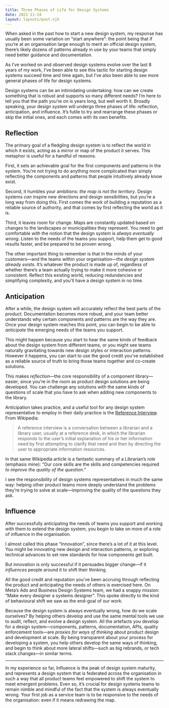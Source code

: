 ```yaml
---
title: Three Phases of Life for Design Systems
date: 2021-11-24
layout: layouts/post.njk
---
```


When asked in the past how to start a new design system, my response has usually been some variation on “start anywhere”: the point being that if you’re at an organisation large enough to merit an official design system, there’s likely dozens of patterns already in use by your teams that simply need better guidance and documentation.

As I’ve worked on and observed design systems evolve over the last 8 years of my work, I’ve been able to see this tactic for starting design systems succeed time and time again, but I’ve also been able to see more general phases of life for design systems.

Design systems can be an intimidating undertaking: how can we create something that is robust and supports so many different needs? I’m here to tell you that the path you’re on is years long, but well worth it. Broadly speaking, your design system will undergo three phases of life: reflection, anticipation, and influence. It’s futile to try and rearrange these phases or skip the initial ones, and each comes with its own benefits.

## Reflection
The primary goal of a fledgling design system is to reflect the world in which it exists, acting as a mirror or map of the product it serves. This metaphor is useful for a handful of reasons.

First, it sets an achievable goal for the first components and patterns in the system. You’re not trying to do anything more complicated than simply reflecting the components and patterns that people intuitively already know exist.

Second, it humbles your ambitions: *the map is not the territory*. Design systems *can* inspire new directions and design sensibilities, but you’re a long way from doing this. First comes the work of building a reputation as a reliable source of authority, and that comes by first reflecting the world as it is.

Third, it leaves room for change. Maps are constantly updated based on changes to the landscapes or municipalities they represent. You need to get comfortable with the notion that the design system is *always eventually wrong*. Listen to the needs of the teams you support, help them get to good results faster, and be prepared to be proven wrong.

The other important thing to remember is that in the minds of your customers—and the teams within your organisation—*the design system already exists*. It’s whatever the product is made up of, regardless of whether there’s a team actually trying to make it more cohesive or consistent. Reflect this existing world, reducing redundancies and simplifying complexity, and you’ll have a design system in no time.

## Anticipation
After a while, the design system will accurately reflect the best parts of the product. Documentation becomes more robust, and your team better understands why certain components and patterns are the way they are. Once your design system reaches this point, you can begin to be able to *anticipate* the emerging needs of the teams you support.

This might happen because you start to hear the same kinds of feedback about the design system from different teams, or you might see teams naturally gravitating towards new design styles or interaction patterns. However it happens, you can start to use the good credit you’ve established as a reliable source of truth to bring those teams together and co-create solutions.

This makes *reflection*—the core responsibility of a component library—easier, since you’re in the room as product design solutions are being developed. You can challenge any solutions with the same kinds of questions of scale that you have to ask when adding new components to the library.

Anticipation takes practice, and a useful tool for any design system representative to employ in their daily practice is the [Reference Interview](https://en.wikipedia.org/wiki/Reference_interview). From Wikipedia:

> A reference interview is a conversation between a librarian and a library user, usually at a reference desk, in which the librarian responds to the user’s initial explanation of his or her information need by first attempting to clarify that need and then by directing the user to appropriate information resources.

In that same Wikipedia article is a fantastic summary of a Librarian’s role (emphasis mine): “Our core skills are the skills and competencies required *to improve the quality of the question*.”

I see the responsibility of design systems representatives in much the same way: helping other product teams more deeply understand the problems they’re trying to solve at scale—improving the quality of the questions they ask.

## Influence
After successfully anticipating the needs of teams you support and working with them to extend the design system, you begin to take on more of a role of influence in the organisation.

I almost called this phase “Innovation”, since there’s a lot of it at this level. You might be innovating new design and interaction patterns, or exploring technical advances to set new standards for how components get built.

But innovation is only successful if it persuades bigger change—if it *influences* people around it to shift their thinking.

All the good credit and reputation you’ve been accruing through reflecting the product and anticipating the needs of others is exercised here. On Meta’s Ads and Business Design Systems team, we had a snappy mission: “Make every designer a systems designer”. This spoke directly to the kind of behavioural shift we saw as the end-goal of our work.

Because the design system is always eventually wrong, how do we scale ourselves? By helping others develop and use the same mental tools we use to audit, reflect, and evolve a design system. All the artefacts you develop for a design system—components, patterns, documentation, APIs, quality enforcement tools—are *proxies for ways of thinking* about product design and development at scale. By being transparent about your process for developing a system, you help others develop the same ways of thinking, and begin to think about more lateral shifts—such as big rebrands, or tech stack changes—in similar terms.

---

In my experience so far, Influence is the peak of design system maturity, and represents a design system that is federated across the organisation in such a way that all product teams feel empowered to shift the system to meet emergent problems. Even so, it’s crucial for design systems teams to remain nimble and mindful of the fact that the system is always eventually wrong. Your first job as a service team is to be responsive to the needs of the organisation: even if it means redrawing the map.
